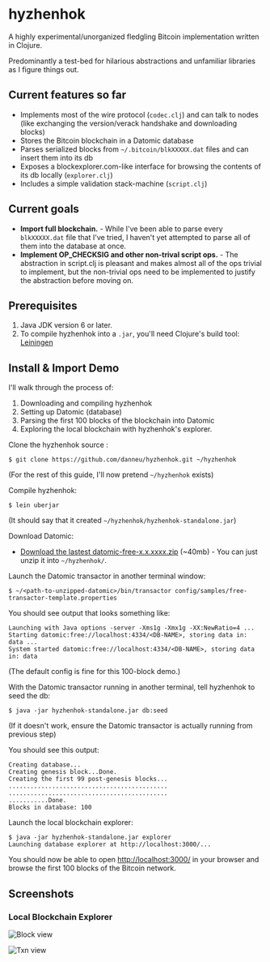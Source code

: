 # hyzhenhok

A highly experimental/unorganized fledgling Bitcoin implementation written in Clojure.

Predominantly a test-bed for hilarious abstractions and unfamiliar libraries as I figure things out.

## Current features so far

- Implements most of the wire protocol (`codec.clj`) and can talk to nodes (like exchanging the version/verack handshake and downloading blocks)
- Stores the Bitcoin blockchain in a Datomic database
- Parses serialized blocks from `~/.bitcoin/blkXXXXX.dat` files and can insert them into its db
- Exposes a blockexplorer.com-like interface for browsing the contents of its db locally (`explorer.clj`)
- Includes a simple validation stack-machine (`script.clj`)

## Current goals

- **Import full blockchain.** - While I've been able to parse every `blkXXXXX.dat` file that I've tried, I haven't yet attempted to parse all of them into the database at once.
- **Implement OP_CHECKSIG and other non-trival script ops.** - The abstraction in script.clj is pleasant and makes almost all of the ops trivial to implement, but the non-trivial ops need to be implemented to justify the abstraction before moving on.

## Prerequisites

1. Java JDK version 6 or later.
2. To compile hyzhenhok into a `.jar`, you'll need Clojure's build tool: [Leiningen](https://github.com/technomancy/leiningen)

## Install & Import Demo

I'll walk through the process of:

1. Downloading and compiling hyzhenhok
2. Setting up Datomic (database)
3. Parsing the first 100 blocks of the blockchain into Datomic
4. Exploring the local blockchain with hyzhenhok's explorer.

Clone the hyzhenhok source :

    $ git clone https://github.com/danneu/hyzhenhok.git ~/hyzhenhok

(For the rest of this guide, I'll now pretend `~/hyzhenhok` exists)

Compile hyzhenhok:

    $ lein uberjar

(It should say that it created `~/hyzhenhok/hyzhenhok-standalone.jar`)

Download Datomic:

- [Download the lastest datomic-free-x.x.xxxx.zip](https://my.datomic.com/downloads/free) (~40mb) - You can just unzip it into `~/hyzhenhok/`.

Launch the Datomic transactor in another terminal window:

    $ ~/<path-to-unzipped-datomic>/bin/transactor config/samples/free-transactor-template.properties

You should see output that looks something like:

    Launching with Java options -server -Xms1g -Xmx1g -XX:NewRatio=4 ...
    Starting datomic:free://localhost:4334/<DB-NAME>, storing data in: data ...
    System started datomic:free://localhost:4334/<DB-NAME>, storing data in: data

(The default config is fine for this 100-block demo.)

With the Datomic transactor running in another terminal, tell hyzhenhok to seed the db:

    $ java -jar hyzhenhok-standalone.jar db:seed

(If it doesn't work, ensure the Datomic transactor is actually running from previous step)

You should see this output:

    Creating database...
    Creating genesis block...Done.
    Creating the first 99 post-genesis blocks...
    ............................................
    ............................................
    ...........Done.
    Blocks in database: 100

Launch the local blockchain explorer:

    $ java -jar hyzhenhok-standalone.jar explorer
    Launching database explorer at http://localhost:3000/...

You should now be able to open [http://localhost:3000/](http://localhost:3000/) in your browser and browse the first 100 blocks of the Bitcoin network.

## Screenshots

### Local Blockchain Explorer

![Block view](http://i.imgur.com/LlzQrwZ.png)

![Txn view](http://i.imgur.com/w8gHSth.png)
